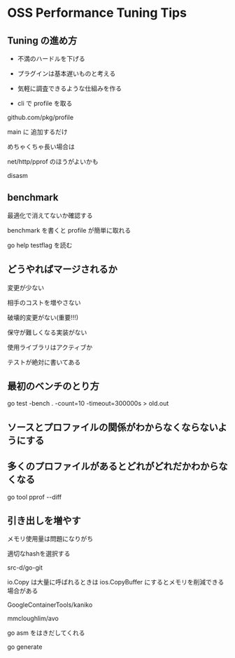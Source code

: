 # OSS Performance Tuning Tips

## Tuning の進め方

- 不満のハードルを下げる

- プラグインは基本遅いものと考える

- 気軽に調査できるような仕組みを作る

- cli で profile を取る

github.com/pkg/profile

main に 追加するだけ

めちゃくちゃ長い場合は

net/http/pprof のほうがよいかも

disasm

## benchmark

最適化で消えてないか確認する

benchmark を書くと profile が簡単に取れる

go help testflag を読む

## どうやればマージされるか

変更が少ない

相手のコストを増やさない

破壊的変更がない(重要!!!)

保守が難しくなる実装がない

使用ライブラリはアクティブか

テストが絶対に書いてある

## 最初のベンチのとり方

go test -bench . -count=10 -timeout=300000s > old.out

## ソースとプロファイルの関係がわからなくならないようにする

## 多くのプロファイルがあるとどれがどれだかわからなくなる

go tool pprof --diff

## 引き出しを増やす

メモリ使用量は問題になりがち

適切なhashを選択する

src-d/go-git

io.Copy は大量に呼ばれるときは ios.CopyBuffer にするとメモリを削減できる場合がある

GoogleContainerTools/kaniko

mmcloughlim/avo

go asm をはきだしてくれる

go generate

